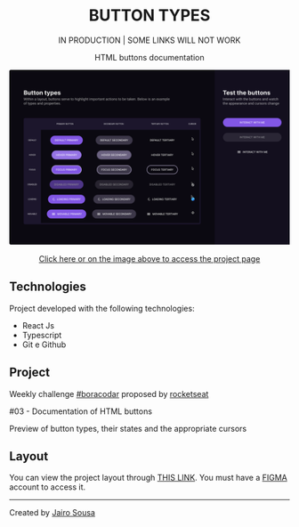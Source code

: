 <h1 align="center"> BUTTON TYPES </h1>
<p align="center">IN PRODUCTION | SOME LINKS WILL NOT WORK</p>
<p align="center">HTML buttons documentation</p>

<a align="center" href="#">
  <img alt="App preview" src="./.github/preview.svg">
</a>

<p align="center">
<a href="#">
  Click here or on the image above to access the project page
</a>
</p>

## Technologies

Project developed with the following technologies:

- React Js
- Typescript
- Git e Github

## Project

Weekly challenge [#boracodar](https://boracodar.dev/) proposed by [rocketseat](https://www.rocketseat.com.br/)

#03 - Documentation of HTML buttons

Preview of button types, their states and the appropriate cursors

## Layout

You can view the project layout through [THIS LINK](https://www.figma.com/community/file/1197534710257750520). You must have a [FIGMA](https://www.figma.com/) account to access it.

---

Created by [Jairo Sousa](https://github.com/jairo-sousa)
